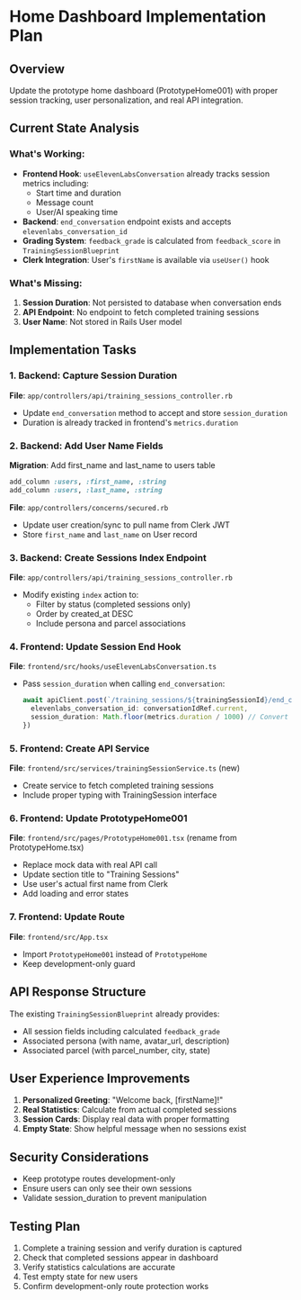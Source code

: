 # Home Dashboard Implementation Plan

## Overview
Update the prototype home dashboard (PrototypeHome001) with proper session tracking, user personalization, and real API integration.

## Current State Analysis

### What's Working:
- **Frontend Hook**: `useElevenLabsConversation` already tracks session metrics including:
  - Start time and duration
  - Message count
  - User/AI speaking time
- **Backend**: `end_conversation` endpoint exists and accepts `elevenlabs_conversation_id`
- **Grading System**: `feedback_grade` is calculated from `feedback_score` in `TrainingSessionBlueprint`
- **Clerk Integration**: User's `firstName` is available via `useUser()` hook

### What's Missing:
1. **Session Duration**: Not persisted to database when conversation ends
2. **API Endpoint**: No endpoint to fetch completed training sessions
3. **User Name**: Not stored in Rails User model

## Implementation Tasks

### 1. Backend: Capture Session Duration
**File**: `app/controllers/api/training_sessions_controller.rb`
- Update `end_conversation` method to accept and store `session_duration`
- Duration is already tracked in frontend's `metrics.duration`

### 2. Backend: Add User Name Fields
**Migration**: Add first_name and last_name to users table
```ruby
add_column :users, :first_name, :string
add_column :users, :last_name, :string
```

**File**: `app/controllers/concerns/secured.rb`
- Update user creation/sync to pull name from Clerk JWT
- Store `first_name` and `last_name` on User record

### 3. Backend: Create Sessions Index Endpoint
**File**: `app/controllers/api/training_sessions_controller.rb`
- Modify existing `index` action to:
  - Filter by status (completed sessions only)
  - Order by created_at DESC
  - Include persona and parcel associations

### 4. Frontend: Update Session End Hook
**File**: `frontend/src/hooks/useElevenLabsConversation.ts`
- Pass `session_duration` when calling `end_conversation`:
  ```typescript
  await apiClient.post(`/training_sessions/${trainingSessionId}/end_conversation`, {
    elevenlabs_conversation_id: conversationIdRef.current,
    session_duration: Math.floor(metrics.duration / 1000) // Convert to seconds
  })
  ```

### 5. Frontend: Create API Service
**File**: `frontend/src/services/trainingSessionService.ts` (new)
- Create service to fetch completed training sessions
- Include proper typing with TrainingSession interface

### 6. Frontend: Update PrototypeHome001
**File**: `frontend/src/pages/PrototypeHome001.tsx` (rename from PrototypeHome.tsx)
- Replace mock data with real API call
- Update section title to "Training Sessions"
- Use user's actual first name from Clerk
- Add loading and error states

### 7. Frontend: Update Route
**File**: `frontend/src/App.tsx`
- Import `PrototypeHome001` instead of `PrototypeHome`
- Keep development-only guard

## API Response Structure
The existing `TrainingSessionBlueprint` already provides:
- All session fields including calculated `feedback_grade`
- Associated persona (with name, avatar_url, description)
- Associated parcel (with parcel_number, city, state)

## User Experience Improvements
1. **Personalized Greeting**: "Welcome back, [firstName]!"
2. **Real Statistics**: Calculate from actual completed sessions
3. **Session Cards**: Display real data with proper formatting
4. **Empty State**: Show helpful message when no sessions exist

## Security Considerations
- Keep prototype routes development-only
- Ensure users can only see their own sessions
- Validate session_duration to prevent manipulation

## Testing Plan
1. Complete a training session and verify duration is captured
2. Check that completed sessions appear in dashboard
3. Verify statistics calculations are accurate
4. Test empty state for new users
5. Confirm development-only route protection works